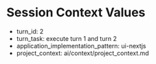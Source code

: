 # Session Context Values
- turn_id: 2
- turn_task: execute turn 1 and turn 2
- application_implementation_pattern: ui-nextjs
- project_context: ai/context/project_context.md
